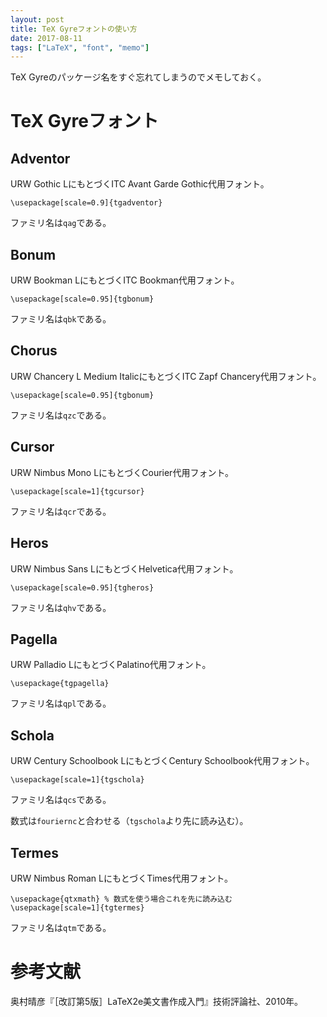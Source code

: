 ```yaml
---
layout: post
title: TeX Gyreフォントの使い方
date: 2017-08-11
tags: ["LaTeX", "font", "memo"]
---
```


TeX Gyreのパッケージ名をすぐ忘れてしまうのでメモしておく。

# TeX Gyreフォント
## Adventor
URW Gothic LにもとづくITC Avant Garde Gothic代用フォント。

```TeX
\usepackage[scale=0.9]{tgadventor}
```

ファミリ名は`qag`である。


## Bonum
URW Bookman LにもとづくITC Bookman代用フォント。

```TeX
\usepackage[scale=0.95]{tgbonum}
```

ファミリ名は`qbk`である。


## Chorus
URW Chancery L Medium ItalicにもとづくITC Zapf Chancery代用フォント。

```TeX
\usepackage[scale=0.95]{tgbonum}
```

ファミリ名は`qzc`である。


## Cursor
URW Nimbus Mono LにもとづくCourier代用フォント。

```TeX
\usepackage[scale=1]{tgcursor}
```

ファミリ名は`qcr`である。


## Heros
URW Nimbus Sans LにもとづくHelvetica代用フォント。

```TeX
\usepackage[scale=0.95]{tgheros}
```

ファミリ名は`qhv`である。


## Pagella
URW Palladio LにもとづくPalatino代用フォント。

```TeX
\usepackage{tgpagella}
```

ファミリ名は`qpl`である。


## Schola
URW Century Schoolbook LにもとづくCentury Schoolbook代用フォント。

```TeX
\usepackage[scale=1]{tgschola}
```

ファミリ名は`qcs`である。

数式は`fouriernc`と合わせる（`tgschola`より先に読み込む）。


## Termes
URW Nimbus Roman LにもとづくTimes代用フォント。

```TeX
\usepackage{qtxmath} % 数式を使う場合これを先に読み込む
\usepackage[scale=1]{tgtermes}
```

ファミリ名は`qtm`である。


# 参考文献
奥村晴彦『［改訂第5版］LaTeX2e美文書作成入門』技術評論社、2010年。
